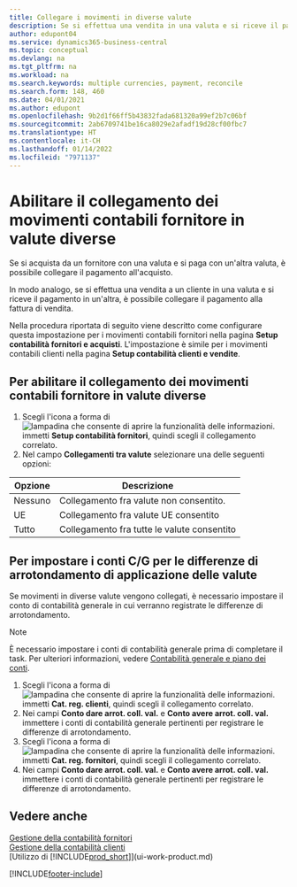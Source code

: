 ```yaml
---
title: Collegare i movimenti in diverse valute
description: Se si effettua una vendita in una valuta e si riceve il pagamento in un'altra, è possibile collegare il movimento contabile in più valute.
author: edupont04
ms.service: dynamics365-business-central
ms.topic: conceptual
ms.devlang: na
ms.tgt_pltfrm: na
ms.workload: na
ms.search.keywords: multiple currencies, payment, reconcile
ms.search.form: 148, 460
ms.date: 04/01/2021
ms.author: edupont
ms.openlocfilehash: 9b2d1f66ff5b43832fada681320a99ef2b7c06bf
ms.sourcegitcommit: 2ab6709741be16ca8029e2afadf19d28cf00fbc7
ms.translationtype: HT
ms.contentlocale: it-CH
ms.lasthandoff: 01/14/2022
ms.locfileid: "7971137"
---
```

# <a name="enable-application-of-ledger-entries-in-different-currencies"></a>Abilitare il collegamento dei movimenti contabili fornitore in valute diverse

Se si acquista da un fornitore con una valuta e si paga con un'altra valuta, è possibile collegare il pagamento all'acquisto.

In modo analogo, se si effettua una vendita a un cliente in una valuta e si riceve il pagamento in un'altra, è possibile collegare il pagamento alla fattura di vendita.

Nella procedura riportata di seguito viene descritto come configurare questa impostazione per i movimenti contabili fornitori nella pagina **Setup contabilità fornitori e acquisti**. L'impostazione è simile per i movimenti contabili clienti nella pagina **Setup contabilità clienti e vendite**.

## <a name="to-enable-application-of-vendor-ledger-entries-in-different-currencies"></a>Per abilitare il collegamento dei movimenti contabili fornitore in valute diverse

1. Scegli l'icona a forma di ![lampadina che consente di aprire la funzionalità delle informazioni.](media/ui-search/search_small.png "Informazioni sull'operazione che si desidera eseguire") immetti **Setup contabilità fornitori**, quindi scegli il collegamento correlato.
2. Nel campo **Collegamenti tra valute** selezionare una delle seguenti opzioni:

| Opzione | Descrizione |
| --- | --- |
| Nessuno |Collegamento fra valute non consentito. |
| UE |Collegamento fra valute UE consentito |
| Tutto |Collegamento fra tutte le valute consentito |

## <a name="to-set-up-gl-accounts-for-currency-application-rounding-differences"></a>Per impostare i conti C/G per le differenze di arrotondamento di applicazione delle valute

Se movimenti in diverse valute vengono collegati, è necessario impostare il conto di contabilità generale in cui verranno registrate le differenze di arrotondamento.  

> [!NOTE]  
> È necessario impostare i conti di contabilità generale prima di completare il task. Per ulteriori informazioni, vedere [Contabilità generale e piano dei conti](finance-general-ledger.md).

1. Scegli l'icona a forma di ![lampadina che consente di aprire la funzionalità delle informazioni.](media/ui-search/search_small.png "Informazioni sull'operazione che si desidera eseguire") immetti **Cat. reg. clienti**, quindi scegli il collegamento correlato.  
2. Nei campi **Conto dare arrot. coll. val.** e **Conto avere arrot. coll. val.** immettere i conti di contabilità generale pertinenti per registrare le differenze di arrotondamento.  
3. Scegli l'icona a forma di ![lampadina che consente di aprire la funzionalità delle informazioni.](media/ui-search/search_small.png "Informazioni sull'operazione che si desidera eseguire") immetti **Cat. reg. fornitori**, quindi scegli il collegamento correlato.  
4. Nei campi **Conto dare arrot. coll. val.** e **Conto avere arrot. coll. val.** immettere i conti di contabilità generale pertinenti per registrare le differenze di arrotondamento.  

## <a name="see-also"></a>Vedere anche

[Gestione della contabilità fornitori](payables-manage-payables.md)  
[Gestione della contabilità clienti](receivables-manage-receivables.md)  
[Utilizzo di [!INCLUDE[prod_short](includes/prod_short.md)]](ui-work-product.md)


[!INCLUDE[footer-include](includes/footer-banner.md)]